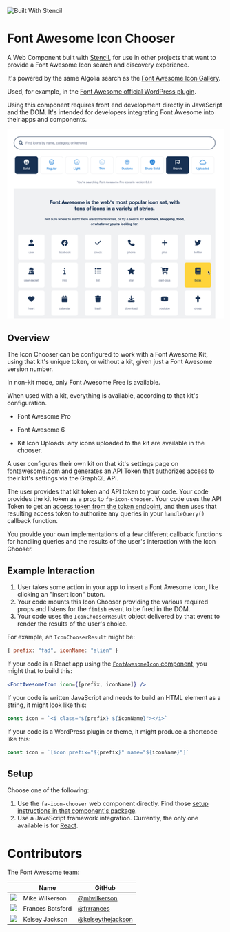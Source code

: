 ![Built With Stencil](https://img.shields.io/badge/-Built%20With%20Stencil-16161d.svg?logo=data%3Aimage%2Fsvg%2Bxml%3Bbase64%2CPD94bWwgdmVyc2lvbj0iMS4wIiBlbmNvZGluZz0idXRmLTgiPz4KPCEtLSBHZW5lcmF0b3I6IEFkb2JlIElsbHVzdHJhdG9yIDE5LjIuMSwgU1ZHIEV4cG9ydCBQbHVnLUluIC4gU1ZHIFZlcnNpb246IDYuMDAgQnVpbGQgMCkgIC0tPgo8c3ZnIHZlcnNpb249IjEuMSIgaWQ9IkxheWVyXzEiIHhtbG5zPSJodHRwOi8vd3d3LnczLm9yZy8yMDAwL3N2ZyIgeG1sbnM6eGxpbms9Imh0dHA6Ly93d3cudzMub3JnLzE5OTkveGxpbmsiIHg9IjBweCIgeT0iMHB4IgoJIHZpZXdCb3g9IjAgMCA1MTIgNTEyIiBzdHlsZT0iZW5hYmxlLWJhY2tncm91bmQ6bmV3IDAgMCA1MTIgNTEyOyIgeG1sOnNwYWNlPSJwcmVzZXJ2ZSI%2BCjxzdHlsZSB0eXBlPSJ0ZXh0L2NzcyI%2BCgkuc3Qwe2ZpbGw6I0ZGRkZGRjt9Cjwvc3R5bGU%2BCjxwYXRoIGNsYXNzPSJzdDAiIGQ9Ik00MjQuNywzNzMuOWMwLDM3LjYtNTUuMSw2OC42LTkyLjcsNjguNkgxODAuNGMtMzcuOSwwLTkyLjctMzAuNy05Mi43LTY4LjZ2LTMuNmgzMzYuOVYzNzMuOXoiLz4KPHBhdGggY2xhc3M9InN0MCIgZD0iTTQyNC43LDI5Mi4xSDE4MC40Yy0zNy42LDAtOTIuNy0zMS05Mi43LTY4LjZ2LTMuNkgzMzJjMzcuNiwwLDkyLjcsMzEsOTIuNyw2OC42VjI5Mi4xeiIvPgo8cGF0aCBjbGFzcz0ic3QwIiBkPSJNNDI0LjcsMTQxLjdIODcuN3YtMy42YzAtMzcuNiw1NC44LTY4LjYsOTIuNy02OC42SDMzMmMzNy45LDAsOTIuNywzMC43LDkyLjcsNjguNlYxNDEuN3oiLz4KPC9zdmc%2BCg%3D%3D&colorA=16161d&style=flat-square)

# Font Awesome Icon Chooser

A Web Component built with [Stencil](https://stenciljs.com/), for use in other
projects that want to provide a Font Awesome Icon search and discovery experience.

It's powered by the same Algolia search as the [Font Awesome Icon Gallery](https://fontawesome.com/icons).

Used, for example, in the [Font Awesome official WordPress plugin](https://github.com/FortAwesome/wordpress-fontawesome).

Using this component requires front end development directly in JavaScript
and the DOM. It's intended for developers integrating Font Awesome into their apps
and components.

![Font Awesome Icon Chooser Screenshot](/images/screenshot1.png)

## Overview

The Icon Chooser can be configured to work with a Font Awesome Kit, using that
kit's unique token, or without a kit, given just a Font Awesome version number.

In non-kit mode, only Font Awesome Free is available.

When used with a kit, everything is available, according to that kit's configuration.
- Font Awesome Pro
- Font Awesome 6


- Kit Icon Uploads: any icons uploaded to the kit are available in the chooser.

A user configures their own kit on that kit's settings page on fontawesome.com and
generates an API Token that authorizes access to their kit's settings via the GraphQL API.

The user provides that kit token and API token to your code. Your code provides the
kit token as a prop to `fa-icon-chooser`. Your code uses the API Token to get an
[access token from the token endpoint](https://fontawesome.com/v5.15/how-to-use/graphql-api/auth/token-endpoint), and then uses that resulting access token to authorize any
queries in your `handleQuery()` callback function. 

You provide your own implementations of a few different callback functions for
handling queries and the results of the user's interaction with the Icon Chooser.

## Example Interaction
1. User takes some action in your app to insert a Font Awesome Icon, like clicking an "insert icon" buton.
2. Your code mounts this Icon Chooser providing the various required props and listens for the `finish` event to be fired in the DOM.
3. Your code uses the `IconChooserResult` object delivered by that event to render the results of the user's choice.

For example, an `IconChooserResult` might be:
```javascript
{ prefix: "fad", iconName: "alien" }
```

If your code is a React app using the [`FontAwesomeIcon` component](https://fontawesome.com/v5.15/how-to-use/on-the-web/using-with/react), you might that to build this:
```jsx
<FontAwesomeIcon icon={[prefix, iconName]} />
```

If your code is written JavaScript and needs to build an HTML element as a string, it might look like this:
```js
const icon = `<i class="${prefix} ${iconName}"></i>`
```

If your code is a WordPress plugin or theme, it might produce a shortcode like this:
```js
const icon = `[icon prefix="${prefix}" name="${iconName}"]`
```

## Setup

Choose one of the following:

1. Use the `fa-icon-chooser` web component directly.
    Find those [setup instructions in that component's package](packages/fa-icon-chooser/src/components/fa-icon-chooser/readme.md).
1. Use a JavaScript framework integration.
    Currently, the only one available is for [React](packages/fa-icon-chooser-react).

# Contributors

The Font Awesome team:

|                                                            | Name           | GitHub                                             |
| :--------------------------------------------------------: | -------------- | -------------------------------------------------- |
|  <img src="https://github.com/mlwilkerson.png?size=72" />  | Mike Wilkerson | [@mlwilkerson](https://github.com/mlwilkerson)     |
|     <img src="https://github.com/frrrances.png?size=72" />     | Frances Botsford   | [@frrrances](https://github.com/frrrances)                 |
|     <img src="https://github.com/kelseythejackson.png?size=72" />     | Kelsey Jackson   | [@kelseythejackson](https://github.com/kelseythejackson)                 |